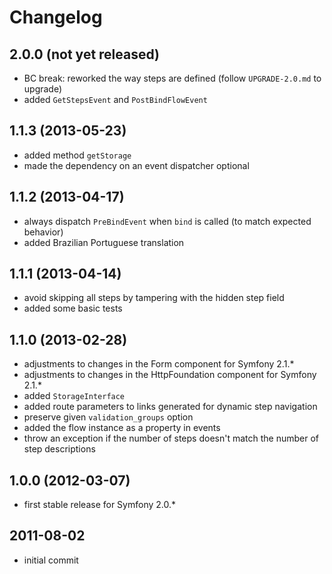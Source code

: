 # Changelog

## 2.0.0 (not yet released)

* BC break: reworked the way steps are defined (follow `UPGRADE-2.0.md` to upgrade)
* added `GetStepsEvent` and `PostBindFlowEvent`

## 1.1.3 (2013-05-23)

* added method `getStorage`
* made the dependency on an event dispatcher optional

## 1.1.2 (2013-04-17)

* always dispatch `PreBindEvent` when `bind` is called (to match expected behavior)
* added Brazilian Portuguese translation

## 1.1.1 (2013-04-14)

* avoid skipping all steps by tampering with the hidden step field
* added some basic tests

## 1.1.0 (2013-02-28)

* adjustments to changes in the Form component for Symfony 2.1.*
* adjustments to changes in the HttpFoundation component for Symfony 2.1.*
* added `StorageInterface`
* added route parameters to links generated for dynamic step navigation
* preserve given `validation_groups` option
* added the flow instance as a property in events
* throw an exception if the number of steps doesn't match the number of step descriptions

## 1.0.0 (2012-03-07)

* first stable release for Symfony 2.0.*

## 2011-08-02

* initial commit
